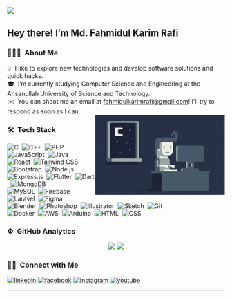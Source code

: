   <p><img src="https://media.licdn.com/dms/image/v2/D5616AQEmykPKcrIC0A/profile-displaybackgroundimage-shrink_350_1400/profile-displaybackgroundimage-shrink_350_1400/0/1728824498947?e=1744243200&amp;v=beta&amp;t=JrP8T1Im6EoXQNpMKjPBQLuFYD3hLWv8U3s-Q1cluhg"></p>
<h2>Hey there! I’m Md. Fahmidul Karim Rafi</h2><p></p>
<!-- ## 👋 &nbsp;Hey there! I'm Aditya -->
<h3 id="-about-me">👨🏻‍💻 &nbsp;About Me</h3>
<p>💡 &nbsp;I like to explore new technologies and develop software solutions and quick hacks.<br>
🎓 &nbsp;I’m currently studying Computer Science and Engineering at the Ahsanullah University of Science and Technology.<br>
✉️ &nbsp;You can shoot me an email at <a href="fahmidulkarimrafi@gmail.com">fahmidulkarimrafi@gmail.com</a>! I’ll try to respond as soon as I can.<br>

<img alt="Night Coding" src="https://raw.githubusercontent.com/AVS1508/AVS1508/master/assets/Night-Coding.gif" align="right">
<h3 id="-tech-stack">🛠 &nbsp;Tech Stack</h3>
<p>
<img src="https://img.shields.io/badge/-C-05122A?style=flat&logo=C&logoColor=A8B9CC" alt="C">&nbsp;
<img src="https://img.shields.io/badge/-C++-05122A?style=flat&logo=C%2B%2B&logoColor=00599C" alt="C++">&nbsp;
<img src="https://img.shields.io/badge/-PHP-05122A?style=flat&logo=php&logoColor=777BB4" alt="PHP">&nbsp;
<img src="https://img.shields.io/badge/-JavaScript-05122A?style=flat&logo=javascript&logoColor=F7DF1E" alt="JavaScript">&nbsp;
<img src="https://img.shields.io/badge/-Java-05122A?style=flat&logo=openjdk&logoColor=007396" alt="Java"><br>
<img src="https://img.shields.io/badge/-React-05122A?style=flat&logo=react&logoColor=61DAFB" alt="React">&nbsp;
<img src="https://img.shields.io/badge/-Tailwind%20CSS-05122A?style=flat&logo=tailwindcss&logoColor=38B2AC" alt="Tailwind CSS">&nbsp;
<img src="https://img.shields.io/badge/-Bootstrap-05122A?style=flat&logo=bootstrap&logoColor=563D7C" alt="Bootstrap">&nbsp;
<img src="https://img.shields.io/badge/-Node.js-05122A?style=flat&logo=node.js&logoColor=339933" alt="Node.js"><br>
<img src="https://img.shields.io/badge/-Express.js-05122A?style=flat&logo=express&logoColor=000000" alt="Express.js">&nbsp;
<img src="https://img.shields.io/badge/-Flutter-05122A?style=flat&logo=flutter&logoColor=02569B" alt="Flutter">&nbsp;
<img src="https://img.shields.io/badge/-Dart-05122A?style=flat&logo=dart&logoColor=0175C2" alt="Dart">&nbsp;
<img src="https://img.shields.io/badge/-MongoDB-05122A?style=flat&logo=mongodb&logoColor=47A248" alt="MongoDB"><br>
<img src="https://img.shields.io/badge/-MySQL-05122A?style=flat&logo=mysql&logoColor=4479A1" alt="MySQL">&nbsp;
<img src="https://img.shields.io/badge/-Firebase-05122A?style=flat&logo=firebase&logoColor=FFCA28" alt="Firebase">&nbsp;
<img src="https://img.shields.io/badge/-Laravel-05122A?style=flat&logo=laravel&logoColor=FF2D20" alt="Laravel">&nbsp;
<img src="https://img.shields.io/badge/-Figma-05122A?style=flat&logo=figma&logoColor=F24E1E" alt="Figma"><br>
<img src="https://img.shields.io/badge/-Blender-05122A?style=flat&logo=blender&logoColor=F5792A" alt="Blender">&nbsp;
<img src="https://img.shields.io/badge/-Photoshop-05122A?style=flat&logo=adobe-photoshop&logoColor=31A8FF" alt="Photoshop">&nbsp;
<img src="https://img.shields.io/badge/-Illustrator-05122A?style=flat&logo=adobe-illustrator&logoColor=FF9A00" alt="Illustrator">&nbsp;
<img src="https://img.shields.io/badge/-Sketch-05122A?style=flat&logo=sketch&logoColor=F7B500" alt="Sketch">&nbsp;
<img src="https://img.shields.io/badge/-Git-05122A?style=flat&logo=git&logoColor=F05032" alt="Git"><br>
<img src="https://img.shields.io/badge/-Docker-05122A?style=flat&logo=docker&logoColor=2496ED" alt="Docker">&nbsp;
<img src="https://img.shields.io/badge/-AWS-05122A?style=flat&logo=amazon-aws&logoColor=FF9900" alt="AWS">&nbsp;
<img src="https://img.shields.io/badge/-Arduino-05122A?style=flat&logo=arduino&logoColor=00979D" alt="Arduino">&nbsp;
<img src="https://img.shields.io/badge/-HTML-05122A?style=flat&logo=html5&logoColor=E34F26" alt="HTML">&nbsp;
<img src="https://img.shields.io/badge/-CSS-05122A?style=flat&logo=css3&logoColor=1572B6" alt="CSS">&nbsp;
</p>

<h3 id="️-github-analytics">⚙️ &nbsp;GitHub Analytics</h3>
<p align="center">
<a href="https://github.com/PDOX103">
  <img height="180em" src="https://github-readme-stats-eight-theta.vercel.app/api?username=PDOX103&amp;show_icons=true&amp;theme=algolia&amp;include_all_commits=true&amp;count_private=true">
  <img height="180em" src="https://github-readme-stats-eight-theta.vercel.app/api/top-langs/?username=PDOX103&amp;layout=compact&amp;langs_count=8&amp;theme=algolia">
</a>
</p>
<h3 id="-connect-with-me">🤝🏻 &nbsp;Connect with Me</h3>
<p align="center">
  
<p><a target="_blank" href="https://www.linkedin.com/in/md-fahmidul-karim-rafi" style="display: inline-block;"><img src="https://img.shields.io/badge/linkedin-logo?style=for-the-badge&logo=linkedin&logoColor=white&color=%230a77b6" alt="linkedin" /></a>
<a target="_blank" href="https://www.facebook.com/fahmidulkarim.paradox.103" style="display: inline-block;"><img src="https://img.shields.io/badge/facebook-logo?style=for-the-badge&logo=facebook&logoColor=white&color=%230866ff" alt="facebook" /></a>
<a target="_blank" href="http://instagram.com/fahmidulkarim" style="display: inline-block;"><img src="https://img.shields.io/badge/instagram-logo?style=for-the-badge&logo=instagram&logoColor=white&color=%23F35369" alt="instagram" /></a>
<a target="_blank" href="https://www.youtube.com/@RaFi-cf8cn" style="display: inline-block;"><img src="https://img.shields.io/badge/youtube-logo?style=for-the-badge&logo=youtube&logoColor=white&color=%23cc0000" alt="youtube" /></a></p>


</p>
<hr>
